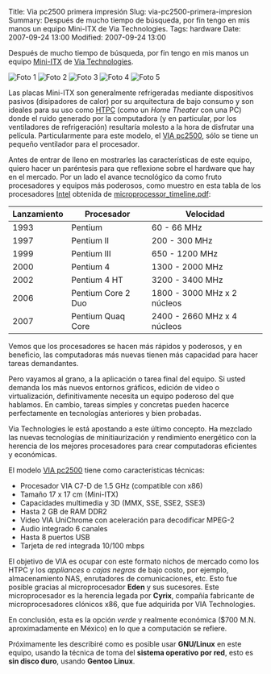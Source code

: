 Title: Via pc2500 primera impresión
Slug: via-pc2500-primera-impresion
Summary: Después de mucho tiempo de búsqueda, por fin tengo en mis manos un equipo Mini-ITX de Via Technologies.
Tags: hardware
Date: 2007-09-24 13:00
Modified: 2007-09-24 13:00

Después de mucho tiempo de búsqueda, por fin tengo en mis manos un equipo [Mini-ITX](http://es.wikipedia.org/wiki/Mini-ITX) de [Via Technologies](http://www.via.com.tw).

<img class="img-fluid" src="dsc03914.jpg" alt="Foto 1">

<img class="img-fluid" src="dsc03915.jpg" alt="Foto 2">

<img class="img-fluid" src="dsc03916.jpg" alt="Foto 3">

<img class="img-fluid" src="dsc03917.jpg" alt="Foto 4">

<img class="img-fluid" src="dsc03918.jpg" alt="Foto 5">

Las placas Mini-ITX son generalmente refrigeradas mediante dispositivos pasivos (disipadores de calor) por su arquitectura de bajo consumo y son ideales para su uso como [HTPC](http://es.wikipedia.org/wiki/HTPC) (como un _Home Theater_ con una PC) donde el ruido generado por la computadora (y en particular, por los ventiladores de refrigeración) resultaría molesto a la hora de disfrutar una película. Particularmente para este modelo, el [VIA pc2500](http://www.via.com.tw/en/initiatives/empowered/pc2500_platform/), sólo se tiene un pequeño ventilador para el procesador.

Antes de entrar de lleno en mostrarles las características de este equipo, quiero hacer un paréntesis para que reflexione sobre el hardware que hay en el mercado. Por un lado el avance tecnológico da como fruto procesadores y equipos más poderosos, como muestro en esta tabla de los procesadores [Intel](http://www.intel.com/) obtenida de [microprocessor_timeline.pdf](http://www.intel.com/pressroom/kits/core2duo/pdf/microprocessor_timeline.pdf):

Lanzamiento | Procesador         | Velocidad
------------|--------------------|-----------------------------
1993        | Pentium            | 60 - 66 MHz
1997        | Pentium II         | 200 - 300 MHz
1999        | Pentium III        | 650 - 1200 MHz
2000        | Pentium 4          | 1300 - 2000 MHz
2002        | Pentium 4 HT       | 3200 - 3400 MHz
2006        | Pentium Core 2 Duo | 1800 - 3000 MHz x 2 núcleos
2007        | Pentium Quaq Core  | 2400 - 2660 MHz x 4 núcleos

Vemos que los procesadores se hacen más rápidos y poderosos, y en beneficio, las computadoras más nuevas tienen más capacidad para hacer tareas demandantes.

Pero vayamos al grano, a la aplicación o tarea final del equipo. Si usted demanda los más nuevos entornos gráficos, edición de video o virtualización, definitivamente necesita un equipo poderoso del que hablamos. En cambio, tareas simples y concretas pueden hacerce perfectamente en tecnologías anteriores y bien probadas.

Via Technologies le está apostando a este último concepto. Ha mezclado las nuevas tecnologías de minitiaurización y rendimiento energético con la herencia de los mejores procesadores para crear computadoras eficientes y económicas.

El modelo [VIA pc2500](http://www.via.com.tw/en/initiatives/empowered/pc2500_platform/) tiene como características técnicas:

* Procesador VIA C7-D de 1.5 GHz (compatible con x86)
* Tamaño 17 x 17 cm (Mini-ITX)
* Capacidades multimedia y 3D (MMX, SSE, SSE2, SSE3)
* Hasta 2 GB de RAM DDR2
* Video VIA UniChrome con aceleración para decodificar MPEG-2
* Audio integrado 6 canales
* Hasta 8 puertos USB
* Tarjeta de red integrada 10/100 mbps

El objetivo de VIA es ocupar con este formato nichos de mercado como los HTPC y los _appliances_ o _cajas negras_ de bajo costo, por ejemplo, almacenamiento NAS, enrutadores de comunicaciones, etc. Esto fue posible gracias al microprocesador **Eden** y sus sucesores. Este microprocesador es la herencia legada por **Cyrix**, compañía fabricante de microprocesadores clónicos x86, que fue adquirida por VIA Technologies.

En conclusión, esta es la opción _verde_ y realmente económica ($700 M.N. aproximadamente en México) en lo que a computación se refiere.

Próximamente les describiré como es posible usar **GNU/Linux** en este equipo, usando la técnica de toma del **sistema operativo por red**, esto es **sin disco duro**, usando **Gentoo Linux**.
